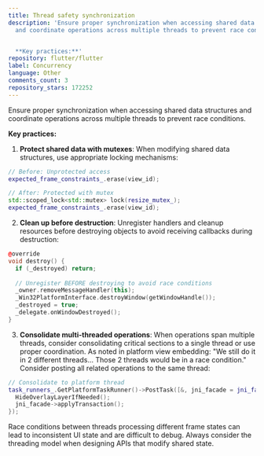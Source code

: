 ```yaml
---
title: Thread safety synchronization
description: 'Ensure proper synchronization when accessing shared data structures
  and coordinate operations across multiple threads to prevent race conditions.


  **Key practices:**'
repository: flutter/flutter
label: Concurrency
language: Other
comments_count: 3
repository_stars: 172252
---
```


Ensure proper synchronization when accessing shared data structures and coordinate operations across multiple threads to prevent race conditions.

**Key practices:**

1. **Protect shared data with mutexes**: When modifying shared data structures, use appropriate locking mechanisms:
```cpp
// Before: Unprotected access
expected_frame_constraints_.erase(view_id);

// After: Protected with mutex
std::scoped_lock<std::mutex> lock(resize_mutex_);
expected_frame_constraints_.erase(view_id);
```

2. **Clean up before destruction**: Unregister handlers and cleanup resources before destroying objects to avoid receiving callbacks during destruction:
```cpp
@override
void destroy() {
  if (_destroyed) return;
  
  // Unregister BEFORE destroying to avoid race conditions
  _owner.removeMessageHandler(this);
  _Win32PlatformInterface.destroyWindow(getWindowHandle());
  _destroyed = true;
  _delegate.onWindowDestroyed();
}
```

3. **Consolidate multi-threaded operations**: When operations span multiple threads, consider consolidating critical sections to a single thread or use proper coordination. As noted in platform view embedding: "We still do it in 2 different threads... Those 2 threads would be in a race condition." Consider posting all related operations to the same thread:
```cpp
// Consolidate to platform thread
task_runners_.GetPlatformTaskRunner()->PostTask([&, jni_facade = jni_facade_]() {
  HideOverlayLayerIfNeeded();
  jni_facade->applyTransaction();
});
```

Race conditions between threads processing different frame states can lead to inconsistent UI state and are difficult to debug. Always consider the threading model when designing APIs that modify shared state.